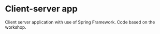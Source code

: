 # Client-server app
Client server application with use of Spring Framework. Code based on the workshop.
